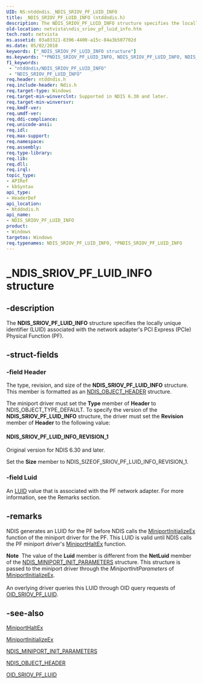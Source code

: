 ```yaml
---
UID: NS:ntddndis._NDIS_SRIOV_PF_LUID_INFO
title: _NDIS_SRIOV_PF_LUID_INFO (ntddndis.h)
description: The NDIS_SRIOV_PF_LUID_INFO structure specifies the locally unique identifier (LUID) associated with the network adapter's PCI Express (PCIe) Physical Function (PF).
old-location: netvista\ndis_sriov_pf_luid_info.htm
tech.root: netvista
ms.assetid: 03a83321-8396-4400-a15c-84a3b507702d
ms.date: 05/02/2018
keywords: ["_NDIS_SRIOV_PF_LUID_INFO structure"]
ms.keywords: "*PNDIS_SRIOV_PF_LUID_INFO, NDIS_SRIOV_PF_LUID_INFO, NDIS_SRIOV_PF_LUID_INFO structure [Network Drivers Starting with Windows Vista], PNDIS_SRIOV_PF_LUID_INFO, PNDIS_SRIOV_PF_LUID_INFO structure pointer [Network Drivers Starting with Windows Vista], _NDIS_SRIOV_PF_LUID_INFO, netvista.ndis_sriov_pf_luid_info, ntddndis/NDIS_SRIOV_PF_LUID_INFO, ntddndis/PNDIS_SRIOV_PF_LUID_INFO"
f1_keywords:
 - "ntddndis/NDIS_SRIOV_PF_LUID_INFO"
 - "NDIS_SRIOV_PF_LUID_INFO"
req.header: ntddndis.h
req.include-header: Ndis.h
req.target-type: Windows
req.target-min-winverclnt: Supported in NDIS 6.30 and later.
req.target-min-winversvr: 
req.kmdf-ver: 
req.umdf-ver: 
req.ddi-compliance: 
req.unicode-ansi: 
req.idl: 
req.max-support: 
req.namespace: 
req.assembly: 
req.type-library: 
req.lib: 
req.dll: 
req.irql: 
topic_type:
- APIRef
- kbSyntax
api_type:
- HeaderDef
api_location:
- Ntddndis.h
api_name:
- NDIS_SRIOV_PF_LUID_INFO
product:
- Windows
targetos: Windows
req.typenames: NDIS_SRIOV_PF_LUID_INFO, *PNDIS_SRIOV_PF_LUID_INFO
---
```


# _NDIS_SRIOV_PF_LUID_INFO structure


## -description


The <b>NDIS_SRIOV_PF_LUID_INFO</b> structure specifies the locally unique identifier (LUID) associated with the network adapter's PCI Express (PCIe) Physical Function (PF).


## -struct-fields




### -field Header

The type, revision, and size of the <b>NDIS_SRIOV_PF_LUID_INFO</b> structure. This member is formatted as an <a href="https://docs.microsoft.com/windows-hardware/drivers/ddi/ntddndis/ns-ntddndis-_ndis_object_header">NDIS_OBJECT_HEADER</a> structure.

The miniport driver must set the <b>Type</b> member of <b>Header</b> to NDIS_OBJECT_TYPE_DEFAULT. To specify the version of the <b>NDIS_SRIOV_PF_LUID_INFO</b> structure, the driver must set the <b>Revision</b> member of <b>Header</b> to the following value: 





#### NDIS_SRIOV_PF_LUID_INFO_REVISION_1

Original version for NDIS 6.30 and later.

Set the <b>Size</b> member to NDIS_SIZEOF_SRIOV_PF_LUID_INFO_REVISION_1.


### -field Luid

An <a href="https://docs.microsoft.com/windows-hardware/drivers/ddi/igpupvdev/ns-igpupvdev-_luid">LUID</a> value that is associated with the PF network adapter. For more information, see the Remarks section.


## -remarks



NDIS generates an LUID for the PF  before NDIS calls the <a href="https://docs.microsoft.com/windows-hardware/drivers/ddi/ndis/nc-ndis-miniport_initialize">MiniportInitializeEx</a>
 function of the miniport driver for the PF. This LUID is valid until NDIS calls the PF miniport driver's <a href="https://docs.microsoft.com/windows-hardware/drivers/ddi/ndis/nc-ndis-miniport_halt">MiniportHaltEx</a> function.

<div class="alert"><b>Note</b>  The value of the <b>Luid</b> member is different from the <b>NetLuid</b> member of the <a href="https://docs.microsoft.com/windows-hardware/drivers/ddi/ndis/ns-ndis-_ndis_miniport_init_parameters">NDIS_MINIPORT_INIT_PARAMETERS</a>  structure. This structure is passed to the miniport driver through the <i>MiniportInitParameters</i> of <a href="https://docs.microsoft.com/windows-hardware/drivers/ddi/ndis/nc-ndis-miniport_initialize">MiniportInitializeEx</a>.</div>
<div> </div>
An overlying driver queries this LUID through OID query requests of <a href="https://docs.microsoft.com/windows-hardware/drivers/network/oid-sriov-pf-luid">OID_SRIOV_PF_LUID</a>. 




## -see-also




<b></b>



<a href="https://docs.microsoft.com/windows-hardware/drivers/ddi/ndis/nc-ndis-miniport_halt">MiniportHaltEx</a>



<a href="https://docs.microsoft.com/windows-hardware/drivers/ddi/ndis/nc-ndis-miniport_initialize">MiniportInitializeEx</a>



<a href="https://docs.microsoft.com/windows-hardware/drivers/ddi/ndis/ns-ndis-_ndis_miniport_init_parameters">NDIS_MINIPORT_INIT_PARAMETERS</a>



<a href="https://docs.microsoft.com/windows-hardware/drivers/ddi/ntddndis/ns-ntddndis-_ndis_object_header">NDIS_OBJECT_HEADER</a>



<a href="https://docs.microsoft.com/windows-hardware/drivers/network/oid-sriov-pf-luid">OID_SRIOV_PF_LUID</a>
 

 


